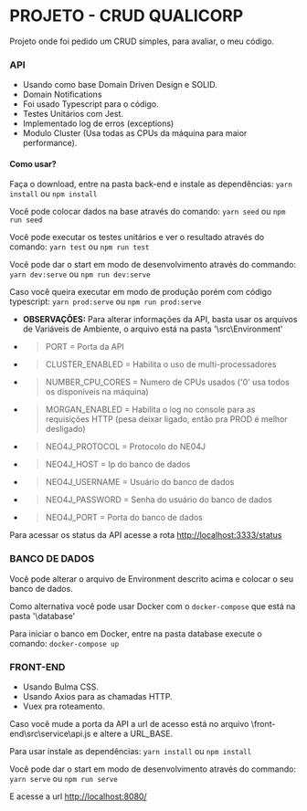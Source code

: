 # PROJETO - CRUD QUALICORP

Projeto onde foi pedido um CRUD simples, para avaliar, o meu código.

### API

* Usando como base Domain Driven Design e SOLID.
* Domain Notifications
* Foi usado Typescript para o código.
* Testes Unitários com Jest.
* Implementado log de erros (exceptions)
* Modulo Cluster (Usa todas as CPUs da máquina para maior performance).
  
#### Como usar? 

Faça o download, entre na pasta back-end e instale as dependências:
`yarn install` ou `npm install`

Você pode colocar dados na base através do comando:
`yarn seed` ou `npm run seed`

Você pode executar os testes unitários e ver o resultado através do comando:
`yarn test` ou `npm run test`

Você pode dar o start em modo de desenvolvimento através do commando:
`yarn dev:serve` ou `npm run dev:serve`

Caso você queira executar em modo de produção porém com código typescript:
`yarn prod:serve` ou `npm run prod:serve`

* **OBSERVAÇÕES:**
Para alterar informações da API, basta usar os arquivos de Variáveis de Ambiente, o arquivo está na pasta '\src\Environment'

* > PORT = Porta da API
* > CLUSTER_ENABLED = Habilita o uso de multi-processadores
* > NUMBER_CPU_CORES = Numero de CPUs usados ('0' usa todos os disponíveis na máquina)
* > MORGAN_ENABLED = Habilita o log no console para as requisições HTTP (pesa deixar ligado, então pra PROD é melhor desligado)
* > NEO4J_PROTOCOL = Protocolo do NE04J
* > NEO4J_HOST = Ip do banco de dados
* > NEO4J_USERNAME = Usuário do banco de dados
* > NEO4J_PASSWORD = Senha do usuário do banco de dados
* > NEO4J_PORT = Porta do banco de dados

Para acessar os status da API acesse a rota [http://localhost:3333/status](http://localhost:3333/status)

### BANCO DE DADOS

Você pode alterar o arquivo de Environment descrito acima e colocar o seu banco de dados.

Como alternativa você pode usar Docker com o `docker-compose` que está na pasta '\database'

Para iniciar o banco em Docker, entre na pasta database execute o comando:
`docker-compose up`

### FRONT-END

* Usando Bulma CSS.
* Usando Axios para as chamadas HTTP.
* Vuex pra roteamento.

Caso você mude a porta da API a url de acesso está no arquivo \front-end\src\service\api.js
e altere a URL_BASE.

Para usar instale as dependências:
`yarn install` ou `npm install`

Você pode dar o start em modo de desenvolvimento através do commando:
`yarn serve` ou `npm run serve`

E acesse a url [http://localhost:8080/](http://localhost:8080/)
